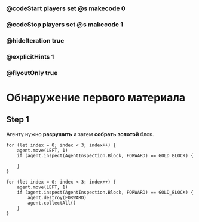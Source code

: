### @codeStart players set @s makecode 0
### @codeStop players set @s makecode 1

### @hideIteration true 
### @explicitHints 1
### @flyoutOnly true

# Обнаружение первого материала

## Step 1
Агенту нужно **разрушить** и затем **собрать** **золотой** блок.

```template
for (let index = 0; index < 3; index++) {
    agent.move(LEFT, 1)
    if (agent.inspect(AgentInspection.Block, FORWARD) == GOLD_BLOCK) {
        
    }
}
```

```ghost
for (let index = 0; index < 3; index++) {
    agent.move(LEFT, 1)
    if (agent.inspect(AgentInspection.Block, FORWARD) == GOLD_BLOCK) {
        agent.destroy(FORWARD)
        agent.collectAll()
    }
}
```




